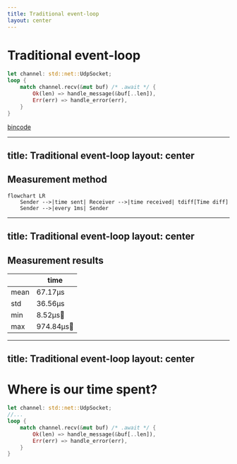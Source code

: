 ```yaml
---
title: Traditional event-loop
layout: center
---
```


# Traditional event-loop

```rust
let channel: std::net::UdpSocket;
loop {
    match channel.recv(&mut buf) /* .await */ {
        Ok(len) => handle_message(&buf[..len]),
        Err(err) => handle_error(err),
    }
}
```

[bincode](https://docs.rs/bincode/latest/bincode/)

<!--
Спочатку зробимо традиційний застосунок який обробляє події

Це може бути синхронне чи асинхронне очікування, 
ми використовуємо синхронне оскільки воно буде скоріш за все швидше

У нас  є цикл де ми отримуємо та обробляємо події
Нас більше цікавить отримання за темою

Тут хочу нашадати наші повідомлення передаються через UDP, тому в нас немає гарантії послідовності а також цілісності. 
Тому всі повідомлення у нас будут меньше MTU
-->

---
title: Traditional event-loop
layout: center
---

## Measurement method

<p>

```mermaid
flowchart LR
    Sender -->|time sent| Receiver -->|time received| tdiff[Time diff]
    Sender -->|every 1ms| Sender
```

</p>

<!--
Дуже коротко
-->

---
title: Traditional event-loop
layout: center
---

## Measurement results

<p>

|        |  time      |
|--------|------------|
| mean   |   67.17µs  |
| std    |   36.56µs  |
| min    |    8.52µs🦄|
| max    |  974.84µs🐌|

</p>

---
title: Traditional event-loop
layout: center
---

# Where is our time spent?

```rust {1,4}
let channel: std::net::UdpSocket;
//...
loop {
    match channel.recv(&mut buf) /* .await */ {
        Ok(len) => handle_message(&buf[..len]),
        Err(err) => handle_error(err),
    }
}
```
